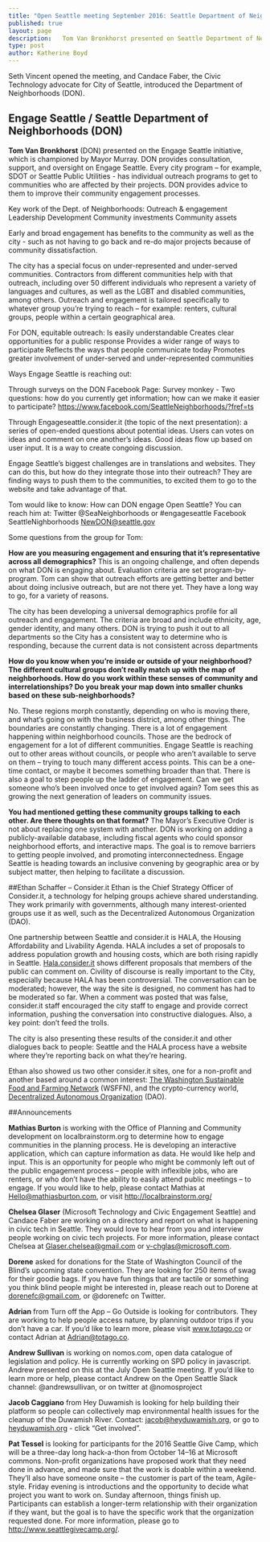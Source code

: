 ```yaml
---
title: "Open Seattle meeting September 2016: Seattle Department of Neighborhoods"
published: true
layout: page
description:   Tom Van Bronkhorst presented on Seattle Department of Neighborhoods (DON) and Ethan Schafer presented on Consider.it
type: post
author: Katherine Boyd
---
```


Seth Vincent opened the meeting, and Candace Faber, the Civic Technology advocate for City of Seattle, introduced the Department of Neighborhoods (DON).

## Engage Seattle / Seattle Department of Neighborhoods (DON)
**Tom Van Bronkhorst** (DON) presented on the Engage Seattle initiative, which is championed by Mayor Murray. DON provides consultation, support, and oversight on Engage Seattle. Every city program – for example, SDOT or Seattle Public Utilities - has individual outreach programs to get to communities who are affected by their projects. DON provides advice to them to improve their community engagement processes.

Key work of the Dept. of Neighborhoods:
Outreach & engagement
Leadership Development
Community investments
Community assets

Early and broad engagement has benefits to the community as well as the city - such as not having to go back and re-do major projects because of community dissatisfaction. 

The city has a special focus on under-represented and under-served communities. Contractors from different communities help with that outreach, including over 50 different individuals who represent a variety of languages and cultures, as well as the LGBT and disabled communities, among others. Outreach and engagement is tailored specifically to whatever group you’re trying to reach – for example: renters, cultural groups, people within a certain geographical area.

For DON, equitable outreach:
Is easily understandable
Creates clear opportunities for a public response
Provides a wider range of ways to participate
Reflects the ways that people communicate today
Promotes greater involvement of under-served and under-represented communities

Ways Engage Seattle is reaching out:

Through surveys on the DON Facebook Page: Survey monkey - Two questions: how do you currently get information; how can we make it easier to participate? https://www.facebook.com/SeattleNeighborhoods/?fref=ts

Through Engageseattle.consider.it (the topic of the next presentation): a series of open-ended questions about potential ideas. Users can votes on ideas and comment on one another’s ideas. Good ideas flow up based on user input. It is a way to create congoing discussion. 

Engage Seattle’s biggest challenges are in translations and websites. They can do this, but how do they integrate those into their outreach? They are finding ways to push them to the communities, to excited them to go to the website and take advantage of that. 


Tom would like to know: How can DON engage Open Seattle? You can reach him at:
Twitter @SeaNeighborhoods or #engageseattle
Facebook SeattleNighborhoods
[NewDON@seattle.gov](NewDON@seattle.gov) 

Some questions from the group for Tom:

**How are you measuring engagement and ensuring that it’s representative across all demographics?**
This is an ongoing challenge, and often depends on what DON is engaging about. Evaluation criteria are set program-by-program. Tom can show that outreach efforts are getting better and better about doing inclusive outreach, but are not there yet. They have a long way to go, for a variety of reasons.

The city has been developing a universal demographics profile for all outreach and engagement. The criteria are broad and include ethnicity, age, gender identity, and many others. DON is trying to push it out to all departments so the City has a consistent way to determine who is responding, because the current data is not consistent across departments

**How do you know when you’re inside or outside of your neighborhood?  The different cultural groups don’t really match up with the map of neighborhoods. How do you work within these senses of community and interrelationships? Do you break your map down into smaller chunks based on these sub-neighborhoods?**

No. These regions morph constantly, depending on who is moving there, and what’s going on with the business district, among other things. The boundaries are constantly changing. There is a lot of engagement happening within neighborhood councils. Those are the bedrock of engagement for a lot of different communities. Engage Seattle is reaching out to other areas without councils, or people who aren’t available to serve on them – trying to touch many different access points. This can be a one-time contact, or maybe it becomes something broader than that. There is also a goal to step people up the ladder of engagement. Can we get someone who’s been involved once to get involved again? Tom sees this as growing the next generation of leaders on community issues. 

**You had mentioned getting these community groups talking to each other. Are there thoughts on that format?** 
The Mayor’s Executive Order is not about replacing one system with another. DON is working on adding a publicly-available database, including fiscal agents who could sponsor neighborhood efforts, and interactive maps. The goal is to remove barriers to getting people involved, and promoting interconnectedness. Engage Seattle is heading towards an inclusive convening by geographic area or by subject matter, then helping to facilitate a discussion. 

##Ethan Schaffer – Consider.it
Ethan is the Chief Strategy Officer of Consider.it, a technology for helping groups achieve shared understanding. They work primarily with governments, although many interest-oriented groups use it as well, such as the Decentralized Autonomous Organization (DAO).

One partnership between Seattle and consider.it is HALA, the Housing Affordability and Livability Agenda. HALA includes a set of proposals to address population growth and housing costs, which are both rising rapidly in Seattle.  [Hala.consider.it](https://hala.consider.it/) shows different proposals that members of the public can comment on. Civility of discourse is really important to the City, especially because HALA has been controversial. The conversation can be moderated; however, the way the site is designed, no comment has had to be moderated so far. When a comment was posted that was false, consider.it staff encouraged the city staff to engage and provide correct information, pushing the conversation into constructive dialogues. Also, a key point: don’t feed the trolls.

The city is also presenting these results of the consider.it and other dialogues back to people: Seattle and the HALA process have a website where they’re reporting back on what they’re hearing.

Ethan also showed us two other consider.it sites, one for a non-profit and another based around a common interest: [The Washington Sustainable Food and Farming Network](https://wsffn.consider.it/) (WSFFN), and the crypto-currency world, [Decentralized Autonomous Organization](https://dao.consider.it/) (DAO). 

##Announcements

**Mathias Burton** is working with the Office of Planning and Community development on localbrainstorm.org to determine how to engage communities in the planning process. He is developing an interactive application, which can capture information as data. He would like help and input. This is an opportunity for people who might be commonly left out of the public engagement process – people with inflexible jobs, who are renters, or who don’t have the ability to easily attend public meetings – to engage. If you would like to help, please contact Mathias at Hello@mathiasburton.com, or visit http://localbrainstorm.org/ 

**Chelsea Glaser** (Microsoft Technology and Civic Engagement Seattle) and Candace Faber are working on a directory and report on what is happening in civic tech in Seattle.  They would love to hear from you and interview people working on civic tech projects. For more information, please contact Chelsea at Glaser.chelsea@gmail.com or v-chglas@microsoft.com. 

**Dorene** asked for donations for the State of Washington Council of the Blind’s upcoming state convention. They are looking for 250 items of swag for their goodie bags. If you have fun things that are tactile or something you think blind people might be interested in, please reach out to Dorene at dorenefc@gmail.com, or @dorenefc on Twitter.

**Adrian** from Turn off the App – Go Outside is looking for contributors. They are working to help people access nature, by planning outdoor trips if you don’t have a car. If you’d like to learn more, please visit www.totago.co or contact Adrian at Adrian@totago.co.

**Andrew Sullivan** is working on nomos.com, open data catalogue of legislation and policy. He is currently working on SPD policy in javascript. Andrew presented on this at the July Open Seattle meeting. If you’d like to learn more or help, please contact Andrew on the Open Seattle Slack channel: @andrewsullivan, or on twitter at @nomosproject


**Jacob Caggiano** from Hey Duwamish is looking for help building their platform so people can collectively map environmental health issues for the cleanup of the Duwamish River. Contact: jacob@heyduwamish.org, or go to [heyduwamish.org](http://heyduwamish.org/) - click “Get involved”.

**Pat Tessel** is looking for participants for the 2016 Seattle Give Camp, which will be a three-day long hack-a-thon from October 14–16 at Microsoft commons. Non-profit organizations have proposed work that they need done in advance, and made sure that the work is doable within a weekend. They’ll also have someone onsite – the customer is part of the team, Agile-style. Friday evening is introductions and the opportunity to decide what project you want to work on. Sunday afternoon, things finish up. Participants can establish a longer-term relationship with their organization if they want, but the goal is to have the specific work that the organization requested done. For more information, please go to http://www.seattlegivecamp.org/.











